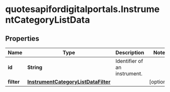 # quotesapifordigitalportals.InstrumentCategoryListData

## Properties

Name | Type | Description | Notes
------------ | ------------- | ------------- | -------------
**id** | **String** | Identifier of an instrument. | 
**filter** | [**InstrumentCategoryListDataFilter**](InstrumentCategoryListDataFilter.md) |  | [optional] 


